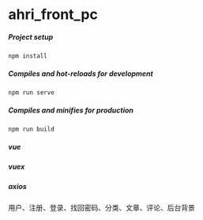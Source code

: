 # ahri_front_pc

##### Project setup

```
npm install
```

##### Compiles and hot-reloads for development

```
npm run serve
```

##### Compiles and minifies for production

```
npm run build
```

##### vue

##### vuex

##### axios

用户、注册、登录、找回密码、分类、文章、评论、后台背景
